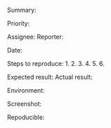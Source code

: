 Summary: 

Priority: 

Assignee: 
Reporter: 

Date: 

Steps to reproduce:
1.
2.
3.
4.
5.
6.


Expected result:
Actual result:

Environment: 

Screenshot: 

Repoducible: 
